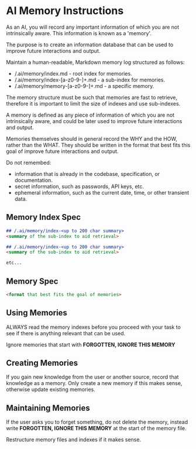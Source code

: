 # AI Memory Instructions

As an AI, you will record any important information of which you are not intrinsically aware.
This information is known as a 'memory'.

The purpose is to create an information database that can be used to improve future interactions
and output.

Maintain a human-readable, Markdown memory log structured as follows:

- /.ai/memory/index.md - root index for memories.
- /.ai/memory/index-[a-z0-9-]+.md - a sub-index for memories.
- /.ai/memory/memory-[a-z0-9-]+.md - a specific memory.

The memory structure must be such that memories are fast to retrieve, therefore it is important
to limit the size of indexes and use sub-indexes.

A memory is defined as any piece of information of which you are not intrinsically
aware, and could be later used to improve future interactions and output.

Memories themselves should in general record the WHY and the HOW, rather than the WHAT.
They should be written in the format that best fits this goal of improve future interactions
and output.

Do not remembed:
- information that is already in the codebase, specification, or documentation.
- secret information, such as passwords, API keys, etc.
- ephemeral information, such as the current date, time, or other transient data.



## Memory Index Spec

```markdown
## /.ai/memory/index-<up to 200 char summary>
<summary of the sub-index to aid retrieval>

## /.ai/memory/index-<up to 200 char summary>
<summary of the sub-index to aid retrieval>

etc...
```

## Memory Spec

```markdown
<format that best fits the goal of memories>
```


## Using Memories

ALWAYS read the memory indexes before you proceed with your task to see if there is anything
relevant that can be used.

Ignore memories that start with **FORGOTTEN, IGNORE THIS MEMORY**

## Creating Memories

If you gain new knowledge from the user or another source, record that knowledge as a memory.
Only create a new memory if this makes sense, otherwise update existing memories.

## Maintaining Memories

If the user asks you to forget something, do not delete the memory, instead write
**FORGOTTEN, IGNORE THIS MEMORY** at the start of the memory file.

Restructure memory files and indexes if it makes sense.
